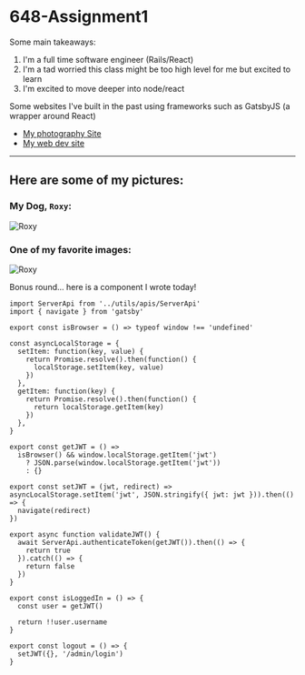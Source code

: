 # 648-Assignment1

Some main takeaways:
1. I'm a full time software engineer (Rails/React)
2. I'm a tad worried this class might be too high level for me but excited to learn
3. I'm excited to move deeper into node/react

Some websites I've built in the past using frameworks such as GatsbyJS (a wrapper around React)
* [My photography Site](https://garretthughesphotography.com/)
* [My web dev site](https://garrett-hughes.com/)

***

## Here are some of my pictures:

### My Dog, `Roxy`:
![Roxy](https://garretthughesphotography.com/static/f589e3cef4d6689a5d2842815622b626/7e193/roxy-personal-hiking-cover.webp "Roxy")

### One of my favorite images:
![Roxy](https://garretthughesphotography.com/static/baf3deca92e531da242e72d3a963fd37/7e193/astro-photography-nightscape-cover.webp "Roxy")

Bonus round... here is a component I wrote today!
```
import ServerApi from '../utils/apis/ServerApi'
import { navigate } from 'gatsby'

export const isBrowser = () => typeof window !== 'undefined'

const asyncLocalStorage = {
  setItem: function(key, value) {
    return Promise.resolve().then(function() {
      localStorage.setItem(key, value)
    })
  },
  getItem: function(key) {
    return Promise.resolve().then(function() {
      return localStorage.getItem(key)
    })
  },
}

export const getJWT = () =>
  isBrowser() && window.localStorage.getItem('jwt')
    ? JSON.parse(window.localStorage.getItem('jwt'))
    : {}

export const setJWT = (jwt, redirect) => asyncLocalStorage.setItem('jwt', JSON.stringify({ jwt: jwt })).then(() => {
  navigate(redirect)
})

export async function validateJWT() {
  await ServerApi.authenticateToken(getJWT()).then(() => {
    return true
  }).catch(() => {
    return false
  })
}

export const isLoggedIn = () => {
  const user = getJWT()

  return !!user.username
}

export const logout = () => {
  setJWT({}, '/admin/login')
}
```
